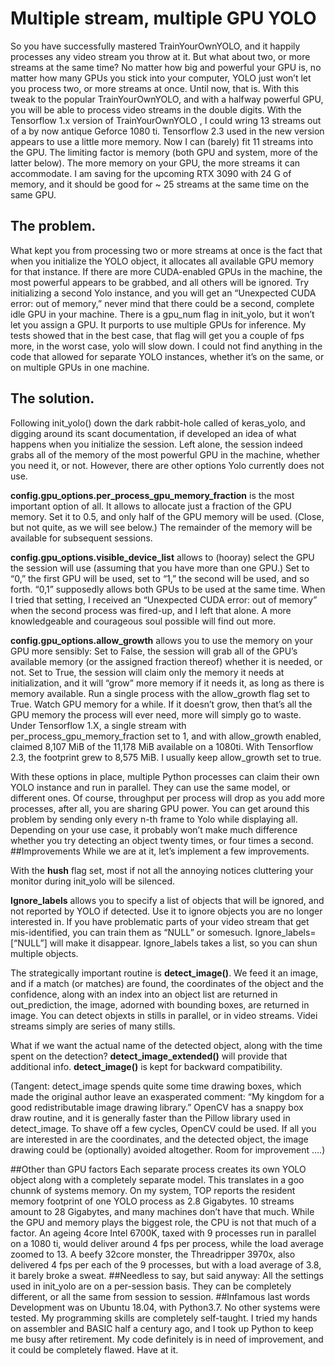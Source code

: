 # Multiple stream, multiple GPU YOLO
So you have successfully mastered TrainYourOwnYOLO, and it happily processes any video stream you throw at it. But what about two, or more streams at the same time? No matter how big and powerful your GPU is, no matter how many GPUs you stick into your computer, YOLO just won’t let you process two, or more streams at once. 
Until now, that is. 
With this tweak to the popular TrainYourOwnYOLO, and with a halfway powerful GPU, you will be able to process video streams in the double digits. With the Tensorflow 1.x version of TrainYourOwnYOLO , I could wring 13 streams out of a by now antique Geforce 1080 ti. Tensorflow 2.3 used in the new version appears to use a little more memory. Now I can (barely) fit 11 streams into the GPU. The limiting factor is memory (both GPU and system, more of the latter below). The more memory on your GPU, the more streams it can accommodate. I am saving for the upcoming RTX 3090 with 24 G of memory, and it should be good for ~ 25 streams at the same time on the same GPU. 
## The problem.
What kept you from processing two or more streams at once is the fact that when you initialize the YOLO object, it allocates all available GPU memory for that instance. If there are more CUDA-enabled GPUs in the machine, the most powerful appears to be grabbed, and all others will be ignored. Try initializing a second Yolo instance, and you will get an “Unexpected CUDA error: out of memory,” never mind that there could be a second, complete idle GPU in your machine. 
There is a gpu_num flag in init_yolo, but it won’t let you assign a GPU. It purports to use multiple GPUs for inference. My tests showed that in the best case, that flag will get you a couple of fps more, in the worst case, yolo will slow down. I could not find anything in the code that allowed for separate YOLO instances, whether it’s on the same, or on multiple GPUs in one machine. 
## The solution.
Following init_yolo() down the dark rabbit-hole called of keras_yolo, and digging around its scant documentation, if developed an idea of what happens when you initialize the session. Left alone, the session indeed grabs all of the memory of the most powerful GPU in the machine, whether you need it, or not. However, there are other options Yolo currently does not use. 

**config.gpu_options.per_process_gpu_memory_fraction** is the most important option of all. It allows to allocate just a fraction of the GPU memory. Set it to 0.5, and only half of the GPU memory will be used. (Close, but not quite, as we will see below.) The remainder of the memory will be available for subsequent sessions.

**config.gpu_options.visible_device_list** allows to (hooray) select the GPU the session will use (assuming that you have more than one GPU.) Set to “0,” the first GPU will be used, set to “1,” the second will be used, and so forth. “0,1” supposedly allows both GPUs to be used at the same time. When I tried that setting, I received an “Unexpected CUDA error: out of memory” when the second process was fired-up, and I left that alone. A more knowledgeable and courageous soul possible will find out more.

**config.gpu_options.allow_growth** allows you to use the memory on your GPU more sensibly: Set to False, the session will grab all of the GPU’s available memory (or the assigned fraction thereof) whether it is needed, or not. Set to True, the session will claim only the memory it needs at initialization, and it will “grow” more memory if it needs it, as long as there is memory available. Run a single process with the allow_growth flag set to True. Watch GPU memory for a while. If it doesn’t grow, then that’s all the GPU memory the process will ever need, more will simply go to waste. Under Tensorflow 1.X, a single stream with per_process_gpu_memory_fraction set to 1, and with allow_growth enabled, claimed 8,107 MiB of the 11,178 MiB available on a 1080ti. With Tensorflow 2.3, the footprint grew to 8,575 MiB. I usually keep allow_growth set to true.

With these options in place, multiple Python processes can claim their own YOLO instance and run in parallel. They can use the same model, or different ones. Of course, throughput per process will drop as you add more processes, after all, you are sharing GPU power. You can get around this problem by sending only every n-th frame to Yolo while displaying all. Depending on your use case, it probably won’t make much difference whether you try detecting an object twenty times, or four times a second.
##Improvements 
While we are at it, let’s implement a few improvements.

With the **hush** flag set, most if not all the annoying notices cluttering your monitor during init_yolo will be silenced.

**Ignore_labels** allows you to specify a list of objects that will be ignored, and not reported by YOLO if detected. Use it to ignore objects you are no longer interested in. If you have problematic parts of your video stream that get mis-identified, you can train them as “NULL” or somesuch. Ignore_labels=[“NULL”] will make it disappear. Ignore_labels takes a list, so you can shun multiple objects.

The strategically important routine is **detect_image()**. We feed it an image, and if a match (or matches) are found, the coordinates of the object and the confidence, along with an index into an object list are returned in out_prediction, the image, adorned with bounding boxes, are returned in image. You can detect objexts in stills in parallel, or in video streams. Videi streams simply are series of many stills.

What if we want the actual name of the detected object, along with the time spent on the detection? **detect_image_extended()** will provide that additional info. **detect_image()** is kept for backward compatibility.

(Tangent: detect_image spends quite some time drawing boxes, which made the original author leave an exasperated comment: “My kingdom for a good redistributable image drawing library.” OpenCV has a snappy box draw routine, and it is generally faster than the Pillow library used in detect_image. To shave off a few cycles, OpenCV could be used. If all you are interested in are the coordinates, and the detected object, the image drawing could be (optionally) avoided altogether. Room for improvement ….)

##Other than GPU factors
Each separate process creates its own YOLO object along with a completely separate model. This translates in a goo chunnk of systems memory. On my system, TOP reports the resident memory footprint of one YOLO process as 2.8 Gigabytes. 10 streams amount to 28 Gigabytes, and many machines don’t have that much. While the GPU and memory plays the biggest role, the CPU is not that much of a factor. An ageing 4core Intel 6700K, taxed with 9 processes run in parallel on a 1080 ti, would deliver around 4 fps per process, while the load average zoomed to 13. A beefy 32core monster, the Threadripper 3970x, also delivered 4 fps per each of the 9 processes, but with a load average of 3.8, it barely broke a sweat. 
##Needless to say, but said anyway: 
All the settings used in init_yolo are on a per-session basis. They can be completely different, or all the same from session to session. 
##Infamous last words
Development was on Ubuntu 18.04, with Python3.7. No other systems were tested. 
My programming skills are completely self-taught. I tried my hands on assembler and BASIC half a century ago, and I took up Python to keep me busy after retirement. My code definitely is in need of improvement, and it could be completely flawed. Have at it. 
